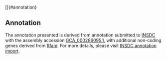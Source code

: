 []{#annotation}

Annotation
----------

The annotation presented is derived from annotation submitted to
[INSDC](http://www.insdc.org) with the assembly accession
[GCA\_000286095.1](http://www.ebi.ac.uk/ena/data/view/GCA_000286095.1),
with additional non-coding genes derived from
[Rfam](http://rfam.xfam.org/). For more details, please visit [INSDC
annotation
import](http://ensemblgenomes.org/info/data/insdc_annotation).
